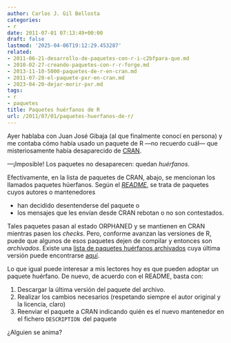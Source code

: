 ```yaml
---
author: Carlos J. Gil Bellosta
categories:
- r
date: 2011-07-01 07:13:49+00:00
draft: false
lastmod: '2025-04-06T19:12:29.453287'
related:
- 2011-06-21-desarrollo-de-paquetes-con-r-i-c2bfpara-que.md
- 2010-02-27-creando-paquetes-con-r-r-forge.md
- 2013-11-10-5000-paquetes-de-r-en-cran.md
- 2011-07-28-el-paquete-pxr-en-cran.md
- 2023-04-20-dejar-morir-pxr.md
tags:
- r
- paquetes
title: Paquetes huérfanos de R
url: /2011/07/01/paquetes-huerfanos-de-r/
---
```


Ayer hablaba con Juan José Gibaja (al que finalmente conocí en persona) y me contaba cómo había usado un paquete de R —no recuerdo cuál— que misteriosamente había desaparecido de [CRAN](http://cran.r-project.org/web/packages/).

—¡Imposible! Los paquetes no desaparecen: quedan _huérfanos_.

Efectivamente, en la lista de paquetes de CRAN, abajo, se mencionan los llamados paquetes húerfanos. Según el _[README](http://cran.r-project.org/src/contrib/Orphaned/README)_, se trata de paquetes cuyos autores o mantenedores



* han decidido desentenderse del paquete o
* los mensajes que les envían desde CRAN rebotan o no son contestados.

Tales paquetes pasan al estado ORPHANED y se mantienen en CRAN mientras pasen los _checks_. Pero, conforme avanzan las versiones de R, puede que algunos de esos paquetes dejen de compilar y entonces son _archivados_. Existe una [lista de paquetes huérfanos archivados](http://cran.r-project.org/src/contrib/Orphaned/PACKAGES.csv) cuya última versión puede encontrarse [aquí](http://cran.r-project.org/src/contrib/Archive/).

Lo que igual puede interesar a mis lectores hoy es que pueden adoptar un paquete huérfano. De nuevo, de acuerdo con el README, basta con:



1. Descargar la última versión del paquete del archivo.
2. Realizar los cambios necesarios (respetando siempre el autor original y la licencia, claro)
3. Reenviar el paquete a CRAN indicando quién es el nuevo mantenedor en el fichero `DESCRIPTION `del paquete

¿Alguien se anima?
